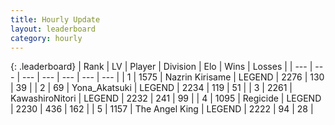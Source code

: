 ```yaml
---
title: Hourly Update
layout: leaderboard
category: hourly
---
```


{: .leaderboard}
| Rank | LV | Player | Division | Elo | Wins | Losses |
| --- | --- | --- | --- | --- | --- | --- |
| <span data-change="0">1</span> | 1575 | <span title="ID: 315148">Nazrin Kirisame</span> | LEGEND | <span data-change="0">2276</span> | <span data-change="0">130</span> | <span data-change="0">39</span> |
| <span data-change="0">2</span> | 69 | <span title="ID: 639135">Yona_Akatsuki</span> | LEGEND | <span data-change="0">2234</span> | <span data-change="0">119</span> | <span data-change="0">51</span> |
| <span data-change="0">3</span> | 2261 | <span title="ID: 164871">KawashiroNitori</span> | LEGEND | <span data-change="0">2232</span> | <span data-change="0">241</span> | <span data-change="0">99</span> |
| <span data-change="0">4</span> | 1095 | <span title="ID: 353063">Regicide</span> | LEGEND | <span data-change="0">2230</span> | <span data-change="0">436</span> | <span data-change="0">162</span> |
| <span data-change="0">5</span> | 1157 | <span title="ID: 547162">The Angel King</span> | LEGEND | <span data-change="0">2222</span> | <span data-change="0">94</span> | <span data-change="0">28</span> |